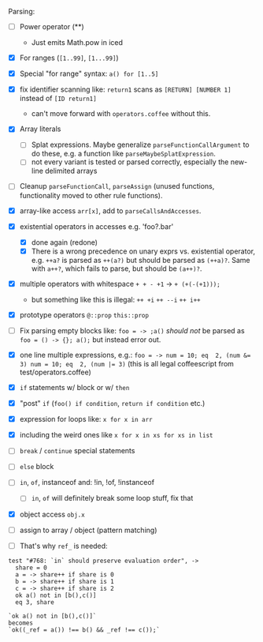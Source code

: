 Parsing:

- [ ] Power operator (**)
    - Just emits Math.pow in iced

- [x] For ranges (`[1..99]`, `[1...99]`)
- [x] Special "for range" syntax:
  `a() for [1..5]`

- [x] fix identifier scanning like:
    `return1` scans as `[RETURN] [NUMBER 1]` instead of `[ID return1]`
    - can't move forward with `operators.coffee` without this.

- [x] Array literals
    - [ ] Splat expressions. Maybe generalize `parseFunctionCallArgument` to do
      these, e.g. a function like `parseMaybeSplatExpression`.
    - [ ] not every variant is tested or parsed correctly, especially the
      new-line delimited arrays

- [ ] Cleanup `parseFunctionCall`, `parseAssign` (unused functions,
  functionality moved to other rule functions).

- [x] array-like access `arr[x]`, add to `parseCallsAndAccesses`.

- [x] existential operators in accesses e.g. 'foo?.bar'
    - [x] done again (redone)
    - [x] There is a wrong precedence on unary exprs vs. existential operator, e.g.
        `++a?` is parsed as `++(a?)` but should be parsed as `(++a)?`.
        Same with `a++?`, which fails to parse, but should be `(a++)?`.

- [x] multiple operators with whitespace
        `+ + - +1` -> `+ (+(-(+1)));`
    - but something like this is illegal:
        `++ +i`
        `++ --i`
        `++ i++`

- [x] prototype operators
        `@::prop`
        `this::prop`

- [ ] Fix parsing empty blocks like:
    `foo = -> ;a()`
    *should not* be parsed as `foo = () -> {}; a();` but instead error out.

- [x] one line multiple expressions, e.g.:
        ```
            foo = ->
                num = 10; eq  2, (num &= 3)
                num = 10; eq  2, (num |= 3)
        ```
        (this is all legal coffeescript from test/operators.coffee)

- [x] `if` statements w/ block or w/ `then`
- [x] "post" `if` (`foo() if condition`, `return if condition` etc.)
- [x] expression for loops like:
    `x for x in arr`
- [x] including the weird ones like
    `x for x in xs for xs in list`
- [ ] `break` / `continue` special statements
- [ ] `else` block

- [ ] `in`, `of`, instanceof and: !in, !of, !instanceof
    - [ ] `in`, `of` will definitely break some loop stuff, fix that

- [x] object access `obj.x`
- [ ] assign to array / object (pattern matching)

- [ ] That's why `ref_` is needed:
```
test "#768: `in` should preserve evaluation order", ->
  share = 0
  a = -> share++ if share is 0
  b = -> share++ if share is 1
  c = -> share++ if share is 2
  ok a() not in [b(),c()]
  eq 3, share
```
    `ok a() not in [b(),c()]`
    becomes
    `ok((_ref = a()) !== b() && _ref !== c());`